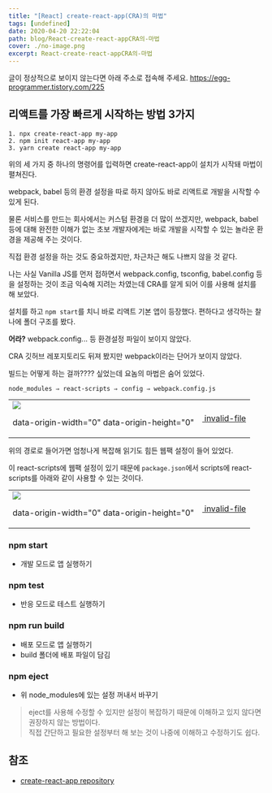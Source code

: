 ```yaml
---
title: "[React] create-react-app(CRA)의 마법"
tags: [undefined]
date: 2020-04-20 22:22:04
path: blog/React-create-react-appCRA의-마법
cover: ./no-image.png
excerpt: React-create-react-appCRA의-마법
---
```

글이 정상적으로 보이지 않는다면 아래 주소로 접속해 주세요.
https://egg-programmer.tistory.com/225
## 리액트를 가장 빠르게 시작하는 방법 3가지

<pre class="dsconfig"><code>1. npx create-react-app my-app
2. npm init react-app my-app
3. yarn create react-app my-app</code></pre>

위의 세 가지 중 하나의 명령어를 입력하면 create-react-app이 설치가 시작돼 마법이 펼쳐진다.

webpack, babel 등의 환경 설정을 따로 하지 않아도 바로 리액트로 개발을 시작할 수 있게 된다.

물론 서비스를 만드는 회사에서는 커스텀 환경을 더 많이 쓰겠지만, webpack, babel 등에 대해 완전한 이해가 없는 초보 개발자에게는 바로 개발을 시작할 수 있는 놀라운 환경을 제공해 주는 것이다.

직접 환경 설정을 하는 것도 중요하겠지만, 차근차근 해도 나쁘지 않을 것 같다.

나는 사실 Vanilla JS를 먼저 접하면서 webpack.config, tsconfig, babel.config 등을 설정하는 것이 조금 익숙해 지려는 차였는데 CRA를 알게 되어 이를 사용해 설치를 해 보았다.

설치를 하고 `` npm start ``를 치니 바로 리액트 기본 앱이 등장했다. 편하다고 생각하는 찰나에 폴더 구조를 봤다.

__어라?__ webpack.config... 등 환경설정 파일이 보이지 않았다.

CRA 깃허브 레포지토리도 뒤져 봤지만 webpack이라는 단어가 보이지 않았다.

빌드는 어떻게 하는 걸까???? 싶었는데 요놈의 마법은 숨어 있었다.

<pre class="routeros"><code>node_modules ⇒ react-scripts ⇒ config ⇒ webpack.config.js</code></pre>

<div class="imageblock dual" style="text-align: center;"><table border="0" cellpadding="0" cellspacing="5" style="margin: 0 auto;"><tr><td><img src="http://cfs.tistory.com/attach/3366738/kage@nmoAI/btqDzjVR0Fa/VUiAsVR5EopqraFYwsn9Ak/img.png"/><p class="cap1">data-origin-width="0" data-origin-height="0"</p></td><td><a href="https://egg-programmer.tistory.com/attachment/"><img alt="" src="https://t1.daumcdn.net/tistory_admin/assets/blog/20200615170305/blogs/image/extension/unknown.gif?_version_=20200615170305" style="vertical-align: middle;"> invalid-file</img></a></td></tr></table></div>

위의 경로로 들어가면 엄청나게 복잡해 읽기도 힘든 웹팩 설정이 들어 있었다.

이 react-scripts에 웹팩 설정이 있기 때문에 `` package.json ``에서 scripts에 react-scripts를 아래와 같이 사용할 수 있는 것이다.

<div class="imageblock dual" style="text-align: center;"><table border="0" cellpadding="0" cellspacing="5" style="margin: 0 auto;"><tr><td><img src="http://cfs.tistory.com/attach/3366738/kage@yEgFH/btqDyMKH30q/PakDCzEes8ecyrA7qqAh30/img.png"/><p class="cap1">data-origin-width="0" data-origin-height="0"</p></td><td><a href="https://egg-programmer.tistory.com/attachment/"><img alt="" src="https://t1.daumcdn.net/tistory_admin/assets/blog/20200615170305/blogs/image/extension/unknown.gif?_version_=20200615170305" style="vertical-align: middle;"> invalid-file</img></a></td></tr></table></div>

### npm start

*   개발 모드로 앱 실행하기

### npm test

*   반응 모드로 테스트 실행하기

### npm run build

*   배포 모드로 앱 실행하기
*   build 폴더에 배포 파일이 담김

### npm eject

*   위 node\_modules에 있는 설정 꺼내서 바꾸기

>  
> eject를 사용해 수정할 수 있지만 설정이 복잡하기 때문에 이해하고 있지 않다면 권장하지 않는 방법이다.  
> 직접 간단하고 필요한 설정부터 해 보는 것이 나중에 이해하고 수정하기도 쉽다.
> 

## 참조

*   [create-react-app repository](%5Bhttps://github.com/facebook/create-react-app%5D(https://github.com/facebook/create-react-app))